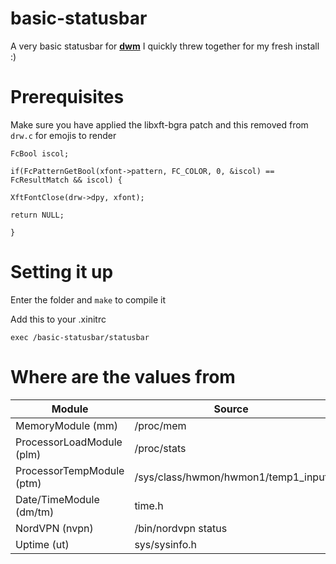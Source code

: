# basic-statusbar

A very basic statusbar for **[dwm](https://dwm.suckless.org)** I quickly threw together for my fresh install :)

# Prerequisites

Make sure you have applied the libxft-bgra patch and this removed
from ```drw.c``` for emojis to render

```
FcBool iscol;

if(FcPatternGetBool(xfont->pattern, FC_COLOR, 0, &iscol) == FcResultMatch && iscol) {

XftFontClose(drw->dpy, xfont);

return NULL;

}
```

# Setting it up

Enter the folder and  ```make``` to compile it

Add this to your .xinitrc

```
exec /basic-statusbar/statusbar
```

# Where are the values from

| Module                      | Source                              |
| --------------------------- | ----------------------------------- |
| MemoryModule        (mm)    | /proc/mem                           |
| ProcessorLoadModule (plm)   | /proc/stats                         |
| ProcessorTempModule (ptm)   | /sys/class/hwmon/hwmon1/temp1_input |
| Date/TimeModule     (dm/tm) | time.h                              |
| NordVPN             (nvpn)  | /bin/nordvpn status                 |
| Uptime              (ut)    | sys/sysinfo.h                       |
